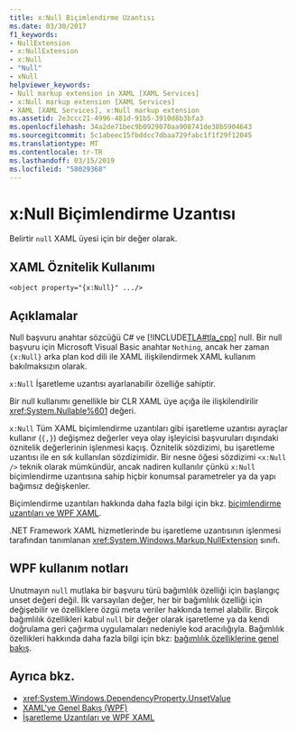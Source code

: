 ```yaml
---
title: x:Null Biçimlendirme Uzantısı
ms.date: 03/30/2017
f1_keywords:
- NullExtension
- x:NullExtension
- x:Null
- "Null"
- xNull
helpviewer_keywords:
- Null markup extension in XAML [XAML Services]
- x:Null markup extension [XAML Services]
- XAML [XAML Services], x:Null markup extension
ms.assetid: 2e3ccc21-4996-481d-91b5-3910d8b3bfa3
ms.openlocfilehash: 34a2de71bec9b0929070aa908741de38b5904643
ms.sourcegitcommit: 5c1abeec15fbddcc7dbaa729fabc1f1f29f12045
ms.translationtype: MT
ms.contentlocale: tr-TR
ms.lasthandoff: 03/15/2019
ms.locfileid: "58029368"
---
```

# <a name="xnull-markup-extension"></a>x:Null Biçimlendirme Uzantısı
Belirtir `null` XAML üyesi için bir değer olarak.  
  
## <a name="xaml-attribute-usage"></a>XAML Öznitelik Kullanımı  
  
```xaml  
<object property="{x:Null}" .../>  
```  
  
## <a name="remarks"></a>Açıklamalar  
 Null başvuru anahtar sözcüğü C# ve [!INCLUDE[TLA#tla_cpp](../../../includes/tlasharptla-cpp-md.md)] null. Bir null başvuru için Microsoft Visual Basic anahtar `Nothing`, ancak her zaman `{x:Null}` arka plan kod dili ile XAML ilişkilendirmek XAML kullanım bakılmaksızın olarak.  
  
 `x:Null` İşaretleme uzantısı ayarlanabilir özelliğe sahiptir.  
  
 Bir null kullanımı genellikle bir CLR XAML üye açığa ile ilişkilendirilir <xref:System.Nullable%601> değeri.  
  
 `x:Null` Tüm XAML biçimlendirme uzantıları gibi işaretleme uzantısı ayraçlar kullanır (`{,}`) değişmez değerler veya olay işleyicisi başvuruları dışındaki öznitelik değerlerinin işlenmesi kaçış. Öznitelik sözdizimi, bu işaretleme uzantısı ile en sık kullanılan sözdizimidir. Bir nesne öğesi sözdizimi `<x:Null />` teknik olarak mümkündür, ancak nadiren kullanılır çünkü `x:Null` biçimlendirme uzantısına sahip hiçbir konumsal parametreler ya da yapı bağımsız değişkenler.  
  
 Biçimlendirme uzantıları hakkında daha fazla bilgi için bkz. [biçimlendirme uzantıları ve WPF XAML](../wpf/advanced/markup-extensions-and-wpf-xaml.md).  
  
 .NET Framework XAML hizmetlerinde bu işaretleme uzantısının işlenmesi tarafından tanımlanan <xref:System.Windows.Markup.NullExtension> sınıfı.  
  
## <a name="wpf-usage-notes"></a>WPF kullanım notları  
 Unutmayın `null` mutlaka bir başvuru türü bağımlılık özelliği için başlangıç unset değeri değil. İlk varsayılan değer, her bir bağımlılık özelliği için değişebilir ve özelliklere özgü meta veriler hakkında temel alabilir. Birçok bağımlılık özellikleri kabul `null` bir değer olarak işaretleme ya da kendi doğrulama geri çağırma uygulamaları nedeniyle kod aracılığıyla. Bağımlılık özellikleri hakkında daha fazla bilgi için bkz: [bağımlılık özelliklerine genel bakış](../wpf/advanced/dependency-properties-overview.md).  
  
## <a name="see-also"></a>Ayrıca bkz.
- <xref:System.Windows.DependencyProperty.UnsetValue>
- [XAML'ye Genel Bakış (WPF)](../wpf/advanced/xaml-overview-wpf.md)
- [İşaretleme Uzantıları ve WPF XAML](../wpf/advanced/markup-extensions-and-wpf-xaml.md)
